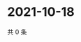 # 2021-10-18

共 0 条

<!-- BEGIN WEIBO -->
<!-- 最后更新时间 Mon Oct 18 2021 01:14:53 GMT+0800 (China Standard Time) -->

<!-- END WEIBO -->
